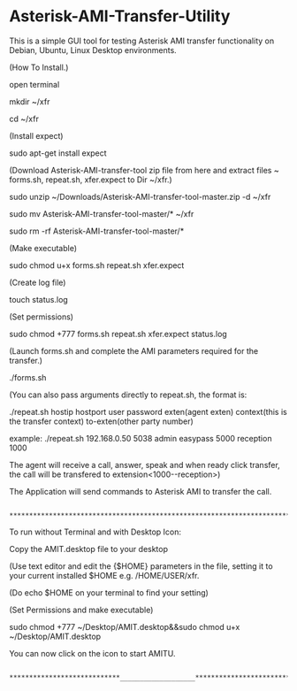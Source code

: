 # Asterisk-AMI-Transfer-Utility

This is a simple GUI tool for testing Asterisk AMI transfer functionality on Debian, Ubuntu, Linux Desktop environments. 

(How To Install.)

open terminal

mkdir ~/xfr

cd ~/xfr

(Install expect)

sudo apt-get install expect

(Download Asterisk-AMI-transfer-tool zip file from here and extract files ~ forms.sh, repeat.sh, xfer.expect to Dir ~/xfr.)

sudo unzip ~/Downloads/Asterisk-AMI-transfer-tool-master.zip -d ~/xfr

sudo mv Asterisk-AMI-transfer-tool-master/* ~/xfr

sudo rm -rf Asterisk-AMI-transfer-tool-master/*

(Make executable)

sudo chmod u+x forms.sh repeat.sh xfer.expect

(Create log file)

touch status.log

(Set permissions)

sudo chmod +777 forms.sh repeat.sh xfer.expect status.log

(Launch forms.sh and complete the AMI parameters required for the transfer.)

./forms.sh

(You can also pass arguments directly to repeat.sh, the format is:

./repeat.sh hostip hostport user password exten(agent exten) context(this is the transfer context) to-exten(other party number)

example: ./repeat.sh 192.168.0.50 5038 admin easypass 5000 reception 1000

The agent will receive a call, answer, speak and when ready click transfer, the call will be transfered to extension<1000--reception>)

The Application will send commands to Asterisk AMI to transfer the call.

                          ***********************************************************************

To run without Terminal and with Desktop Icon:

Copy the AMIT.desktop file to your desktop

(Use text editor and edit the {$HOME} parameters in the file, setting it to your current installed $HOME e.g. /HOME/USER/xfr.

(Do echo $HOME on your terminal to find your setting)

(Set Permissions and make executable)

sudo chmod +777 ~/Desktop/AMIT.desktop&&sudo chmod u+x ~/Desktop/AMIT.desktop

You can now click on the icon to start AMITU.



                        ****************************___________________*************************

